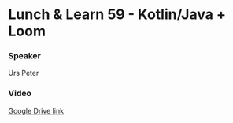 # Lunch & Learn 59 - Kotlin/Java + Loom

### Speaker
Urs Peter

### Video
[Google Drive link](https://drive.google.com/file/d/1lJUmth-pshrzu2znCgBvqwBGBUrv6B7O/view?usp=sharing)